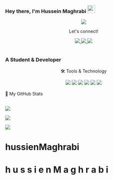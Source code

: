 ### Hey there, I'm  Hussein Maghrabi <img src="https://media.giphy.com/media/hvRJCLFzcasrR4ia7z/giphy.gif" height="25px" width="25px">

<p align="center"><img src="https://img.shields.io/badge/I'm Laravel Dveloper-F05340?style=for-the-badge&logo=laravel&logoColor=white" /> </p>


<div align="center">
<p align="center">Let's connect!</p>

<a href="https://www.instagram.com/hussien.maghrabi/">
    <img src="https://img.shields.io/badge/Instagram-E4405F?style=for-the-badge&logo=instagram&logoColor=white" />
</a>

<a href="https://www.linkedin.com/in/hussein-maghrabi/">
    <img src="https://img.shields.io/badge/linkedin-%230077B5.svg?&style=for-the-badge&logo=linkedin&logoColor=white" />
</a>


<a href="https://www.facebook.com/Hussien.Elmaghrabi">
    <img src="https://img.shields.io/badge/Facebook-1877F2?style=for-the-badge&logo=facebook&logoColor=white" />
</a>

</div>

<br>


### A Student & Developer


<div align="center">
<p align="center">🛠 Tools & Technology</p>

<img src="https://img.shields.io/badge/laravel-F05340?style=for-the-badge&logo=laravel&logoColor=white" />
<img src="https://img.shields.io/badge/php-336699?style=for-the-badge&logo=php&logoColor=white" />
<img src="https://img.shields.io/badge/mysql-white?style=for-the-badge&logo=mysql&logoColor=black" />
<img src="https://img.shields.io/badge/JS-FFD43B?style=for-the-badge&logo=javascript&logoColor=darkgreen" />
<img src="https://img.shields.io/badge/Git-F05032?style=for-the-badge&logo=git&logoColor=white" />
<img src="https://img.shields.io/badge/bootstrap-602C50?style=for-the-badge&logo=bootstrap&logoColor=white" />

</div>

<br>

<summary>📝 My GitHub Stats</summary>
<br>

![](https://github-readme-stats.vercel.app/api?username=HussienMaghrabi&theme=gotham)


![](https://github-readme-stats.vercel.app/api/top-langs?username=HussienMaghrabi&show_icons=true&locale=en&layout=compact)


![](https://visitor-badge.glitch.me/badge?page_id=HussienMaghrabi&left_color=green&right_color=redhttps://visitor-badge.glitch.me/badge?page_id=HussienMaghrabi&left_color=green&right_color=red)

# hussienMaghrabi
#   h u s s i e n M a g h r a b i 
 
